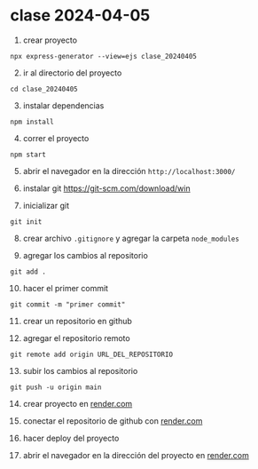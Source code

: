 # clase 2024-04-05

1. crear proyecto
```
npx express-generator --view=ejs clase_20240405
```

2. ir al directorio del proyecto
```
cd clase_20240405
```

3. instalar dependencias
```
npm install
```

4. correr el proyecto
```
npm start
```

5. abrir el navegador en la dirección `http://localhost:3000/`

6. instalar git https://git-scm.com/download/win

7. inicializar git
```
git init
```

8. crear archivo `.gitignore` y agregar la carpeta `node_modules`

9. agregar los cambios al repositorio
```
git add .
```

10. hacer el primer commit
```
git commit -m "primer commit"
```

11. crear un repositorio en github

12. agregar el repositorio remoto
```
git remote add origin URL_DEL_REPOSITORIO
```

13. subir los cambios al repositorio
```
git push -u origin main
```

14. crear proyecto en [render.com](https://render.com/)

15. conectar el repositorio de github con [render.com](https://render.com/)

16. hacer deploy del proyecto

17. abrir el navegador en la dirección del proyecto en [render.com](https://render.com/)

